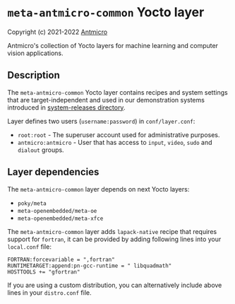# `meta-antmicro-common` Yocto layer

Copyright (c) 2021-2022 [Antmicro](https://www.antmicro.com)

Antmicro's collection of Yocto layers for machine learning and computer vision applications.

## Description

The `meta-antmicro-common` Yocto layer contains recipes and system settings that are target-independent and used in our demonstration systems introduced in [system-releases directory](../system-releases).

Layer defines two users (`username:password`) in `conf/layer.conf`:
* `root:root` - The superuser account used for administrative purposes.
* `antmicro:antmicro` - User that has access to `input`, `video`, `sudo` and `dialout` groups.

## Layer dependencies

The `meta-antmicro-common` layer depends on next Yocto layers:
* `poky/meta`
* `meta-openembedded/meta-oe`
* `meta-openembedded/meta-xfce`

The `meta-antmicro-common` layer adds `lapack-native` recipe that requires support for `fortran`, it can be provided by adding following lines into your `local.conf` file:
```
FORTRAN:forcevariable = ",fortran"
RUNTIMETARGET:append:pn-gcc-runtime = " libquadmath"
HOSTTOOLS += "gfortran"
```
If you are using a custom distribution, you can alternatively include above lines in your `distro.conf` file.
